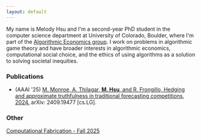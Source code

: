 ```yaml
---
layout: default
---
```

My name is Melody Hsu and I'm a second-year PhD student in the computer science department at University of Colorado, Boulder, where I'm part of the [Algorithmic Economics group](https://www.colorado.edu/cs-theory/alg-econ). I work on problems in algorithmic game theory and have broader interests in algorithmic economics, computational social choice, and the ethics of using algorithms as a solution to solving societal inequities.

### Publications

* (AAAI '25) [M. Monroe, A. Thilagar, **M. Hsu**, and R. Frongillo, Hedging and approximate truthfulness in traditional forecasting competitions, 2024.](https://arxiv.org/abs/2409.19477) arXiv: 2409.19477 [cs.LG].

### Other

[Computational Fabrication - Fall 2025](https://melohsu.com/compfab-2025)


